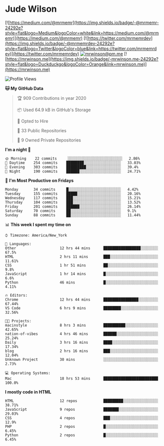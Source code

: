 # Jude Wilson
[![https://medium.com/@mrmemr](https://img.shields.io/badge/-@mrmemr-24292e?style=flat&logo=Medium&logoColor=white&link=https://medium.com/@mrmemr)](https://medium.com/@mrmemr)
[![https://twitter.com/mrmemrdev](https://img.shields.io/badge/-@mrmemrdev-24292e?style=flat&logo=Twitter&logoColor=blue&link=https://twitter.com/mrmemrdev)](https://twitter.com/mrmemrdev)
[![mrwinson@pm.me](https://img.shields.io/badge/-mrwinson@pm.me-24292e?style=flat&logo=ProtonMail&logoColor=Grey&link=mailto:mrwinson@pm.me)](mailto:mrwinson@pm.me)
[![https://mrwinson.me](https://img.shields.io/badge/-mrwinson.me-24292e?style=flat&logo=Duckduckgo&logoColor=Orange&link=mrwinson.me)](https://mrwinson.me) 
<!--
```js
const judeWilson = {
	name: 'Jude Wilson',
	age: 14,
	location: 'Dayton, Ohio',
	languages: [
		'English', 'JavaScript', 'CSS',
		'Sass', 'HTML', 'Node.js'
	],
	tools: [
		'VS Code', 'CMD Line', 'MongoDB',
		'Git', 'GitHub', 'Electron'
	],
	os: ['macOS', 'Linux'],
	projects: [
		'nodetube': 'Open source YouTube alternative with 1.8k stars on GitHub. https://github.com/mayeaux/nodetube',
		'nodium': 'Open source Medium alternative with video posting support. https://github.com/mr-winson/nodium'
	]
}
-->
<!--
console.log(judeWilson)
```
-->
<!--START_SECTION:waka-->
![Profile Views](http://img.shields.io/badge/Profile%20Views-11-blue)

**🐱 My GitHub Data** 

> 🏆 909 Contributions in year 2020
 > 
> 📦 Used 64.9 kB in GitHub's Storage 
 > 
> 💼 Opted to Hire
 > 
> 📜 33 Public Repositories 
 > 
> 🔑 9 Owned Private Repositories 

**I'm a night 🦉** 

```text
🌞 Morning    22 commits     ░░░░░░░░░░░░░░░░░░░░░░░░░   2.86% 
🌆 Daytime    254 commits    ████████░░░░░░░░░░░░░░░░░   33.03% 
🌃 Evening    303 commits    █████████░░░░░░░░░░░░░░░░   39.4% 
🌙 Night      190 commits    ██████░░░░░░░░░░░░░░░░░░░   24.71%

```
📅 **I'm Most Productive on Fridays** 

```text
Monday       34 commits     █░░░░░░░░░░░░░░░░░░░░░░░░   4.42% 
Tuesday      155 commits    █████░░░░░░░░░░░░░░░░░░░░   20.16% 
Wednesday    117 commits    ███░░░░░░░░░░░░░░░░░░░░░░   15.21% 
Thursday     104 commits    ███░░░░░░░░░░░░░░░░░░░░░░   13.52% 
Friday       201 commits    ██████░░░░░░░░░░░░░░░░░░░   26.14% 
Saturday     70 commits     ██░░░░░░░░░░░░░░░░░░░░░░░   9.1% 
Sunday       88 commits     ██░░░░░░░░░░░░░░░░░░░░░░░   11.44%

```


📊 **This week I spent my time on** 

```text
⌚︎ Timezone: America/New_York

💬 Languages: 
Other                    12 hrs 44 mins      █████████████████░░░░░░░░   67.5% 
HTML                     2 hrs 11 mins       ███░░░░░░░░░░░░░░░░░░░░░░   11.61% 
CSS                      1 hr 51 mins        ██░░░░░░░░░░░░░░░░░░░░░░░   9.8% 
JavaScript               1 hr 14 mins        █░░░░░░░░░░░░░░░░░░░░░░░░   6.6% 
Python                   46 mins             █░░░░░░░░░░░░░░░░░░░░░░░░   4.11%

🔥 Editors: 
Chrome                   12 hrs 44 mins      ████████████████░░░░░░░░░   67.44% 
VS Code                  6 hrs 9 mins        ████████░░░░░░░░░░░░░░░░░   32.56%

🐱‍💻 Projects: 
macinstyle               8 hrs 3 mins        ██████████░░░░░░░░░░░░░░░   42.65% 
nation-of-vibes          4 hrs 46 mins       ██████░░░░░░░░░░░░░░░░░░░   25.24% 
Daily                    3 hrs 16 mins       ████░░░░░░░░░░░░░░░░░░░░░   17.34% 
blog                     2 hrs 16 mins       ███░░░░░░░░░░░░░░░░░░░░░░   12.04% 
Unknown Project          30 mins             ░░░░░░░░░░░░░░░░░░░░░░░░░   2.73%

💻 Operating Systems: 
Mac                      18 hrs 53 mins      █████████████████████████   100.0%

```

**I mostly code in HTML** 

```text
HTML                     12 repos            █████████░░░░░░░░░░░░░░░░   38.71% 
JavaScript               9 repos             ███████░░░░░░░░░░░░░░░░░░   29.03% 
CSS                      4 repos             ███░░░░░░░░░░░░░░░░░░░░░░   12.9% 
PHP                      2 repos             █░░░░░░░░░░░░░░░░░░░░░░░░   6.45% 
Python                   2 repos             █░░░░░░░░░░░░░░░░░░░░░░░░   6.45%

```



<!--END_SECTION:waka-->
